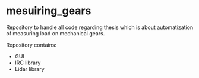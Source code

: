 # mesuiring_gears
Repository to handle all code regarding thesis which is about automatization of measuring load on mechanical gears.

Repository contains:
* GUI
* IRC library
* Lidar library
